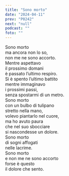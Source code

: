 ```yaml
---
title: "Sono morto"
date: "2024-04-11"
prev: "P0242"
next: "null"
podcast: ""
foto: ""
---
```


Sono morto  
ma ancora non lo so,  
non me ne sono accorto.  
Mentre aspettavo   
il prossimo domani  
è passato l’ultimo respiro.  
Si è spento l’ultimo battito  
mentre immaginavo  
i prossimi passi,  
senza spostarmi di un metro.  
Sono morto   
con un bulbo di tulipano  
stretto nella mano,  
volevo piantarlo nel cuore,  
ma ho avuto paura  
che nel suo sbocciare  
si nascondesse un dolore.  
Sono morto  
di sogni affogati  
nelle lacrime.  
Sono morto  
e non me ne sono accorto  
forse è questo  
il dolore che sento.  